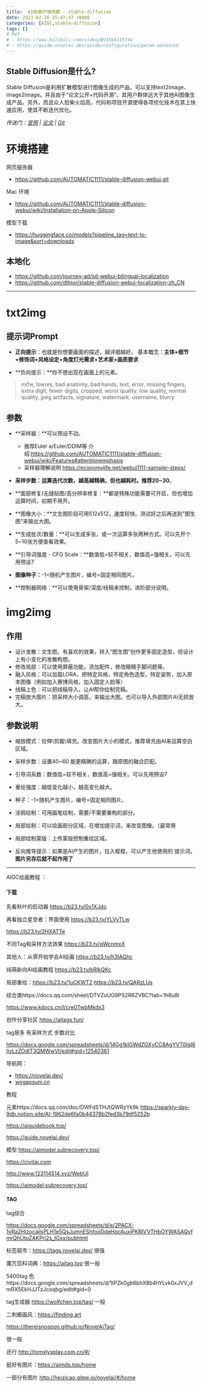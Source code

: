 ```yaml
---
title:  AI绘画环境搭建 - stable-diffusion
date: 2023-02-26 15:47:37 +0800
categories: [AIGC,stable-diffusion]
tags: []
# Ref
# - https://www.bilibili.com/video/BV1Xb411R74o
# - https://guide.novelai.dev/guide/configuration/param-advanced
---
```




## Stable Diffusion是什么?

Stable Diffusion是利用扩散模型进行图像生成的产品，可以支持text2image、image2image。并且由于“论文公开+代码开源”，其用户群体远大于其他AI图像生成产品。另外，而且众人拾柴火焰高，代码和项目开源使得各项优化技术在其上快速应用，使其不断迭代优化。

*传送门：[官网](https://stablediffusionweb.com/) | [论文](https://arxiv.org/abs/2112.10752) | [Git](https://github.com/CompVis/latent-diffusion)*



# 环境搭建


网页服务器

 - https://github.com/AUTOMATIC1111/stable-diffusion-webui.git

Mac 环境
 - https://github.com/AUTOMATIC1111/stable-diffusion-webui/wiki/Installation-on-Apple-Silicon

模型下载
 - https://huggingface.co/models?pipeline_tag=text-to-image&sort=downloads

## 本地化

- https://github.com/journey-ad/sd-webui-bilingual-localization
- https://github.com/dtlnor/stable-diffusion-webui-localization-zh_CN

----

# txt2img

## 提示词Prompt

- **正向提示**：也就是你想要画面的描述，越详细越好。  基本概念：**主体+细节+修饰词+风格设定+角度灯光需求+艺术家+画质要求**

- **负向提示：**你不想出现在画面上的元素。

> nsfw, lowres, bad anatomy, bad hands, text, error, missing fingers, extra digit, fewer digits, cropped, worst quality, low quality, normal quality, jpeg artifacts, signature, watermark, username, blurry

## 参数

- **采样器：**可以预设不动。
  - 推荐Euler a/Euler/DDIM等 介绍:https://github.com/AUTOMATIC1111/stable-diffusion-webui/wiki/Features#attentionemphasis
  - 采样器理解说明 https://economylife.net/webui1111-sampler-steps/
- **采样步数：**运算迭代次数，越高越精确，但也越耗时。推荐**20~30**。

- **面部修复/无缝贴图/高分辨率修复：**都是特殊功能需要可开启，但也增加运算时间，初期不用开。

- **图像大小：**文生图阶段可用512x512，速度较快。测试好之后再送到”图生图“来输出大图。

 - **生成批次/数量：**可以生成多张，或一次运算多张两种方式。可以先开个5~10张方便查看效果。

 - **引导词强度 - CFG Scale：**数值低=较不相关，数值高=强相关。可以先用预设7

 - **图像种子：**-1=随机产生图片，编号=固定相同图片。

 - **控制器网络：**可以使用骨架/深度/线稿来控制，进阶部分说明。



# img2img

## 作用

 - 设计发散：文生图，有喜欢的效果，转入“图生图”创作更多固定造型，但设计上有小变化的发散构想。
 - 修改局部：可以使用屏蔽功能，添加配件，修改眼睛手脚问题等。
 - 融入风格：可以加载LORA，把特定风格，特定角色造型，特定姿势，加入原本图像（例如加入赛博风格，加入固定人脸等）
 - 线稿上色：可以把线稿导入，让AI帮你绘制完稿。
 - 完稿放大图片：把采样大小调高，来输出大图。也可以导入外部图片AI无损放大。

## 参数说明

 - 缩放模式：拉伸\剪裁\填充。改变图片大小的模式，推荐填充由AI来运算空白区域。

 - 采样步数：设置40~60 能更精确的运算，跟原图的融合匹配。

 - 引导词系数：数值低=较不相关，数值高=强相关。可以先用预设7

 - 重绘强度：越低变化越小，越高变化越大。

 - 种子：-1=随机产生图片，编号=固定相同图片。

 - 涂鸦绘制：可用画笔绘制，需要/不需要重构的部分。

 - 局部绘制：可以绘画部分区域，在增加提示词，来改变图像。（最常用

 - 局部绘制蒙版：上传蒙版控制重绘区域。

 - 反向推导提示：如果是AI产生的图片，拉入框框，可以产生他使用的 提示词。**图片另存后就不起作用了**



----



AIGC绘画教程 ：

#### 下载

先看秋叶的启动器 https://b23.tv/0x1XJdo

再看独立星空者：界面使用 https://b23.tv/YLVyTLw

 https://b23.tv/2HXATTe

不同Tag和采样方法效果 https://b23.tv/qWcnmxX

其他人：从零开始学会AI绘画 https://b23.tv/h3IAQhc 

 纯萌新向AI绘画教程 https://b23.tv/kRIkQKc

局部重绘：https://b23.tv/1uCKWT2 https://b23.tv/QARzLUs

综合类https://docs.qq.com/sheet/DTVZoUG9PS2R6ZVBC?tab=1h8u8l

https://www.kdocs.cn/l/cre0TwbMkdx3

创作分享社区 https://aitags.fun/ 

tag居多 有采样方式 步数对比

https://docs.google.com/spreadsheets/d/14Gg1kIGWdZGXyCC8AgYVT0lqI6IivLzZOdIT3QMWwVI/edit#gid=12540361

导航网：

- https://novelai.dev/ 
- [wogaosuni.cn](https://wogaosuni.cn/)



教程

元素https://docs.qq.com/doc/DWFdSTHJtQWRzYk9k https://sparkly-day-9db.notion.site/AI-1962de6fa0b44378b2fed3b79df5252b

https://aiguidebook.top/

https://guide.novelai.dev/

模型 https://aimodel.subrecovery.top/

https://civitai.com

http://www.123114514.xyz/WebUI

https://aimodel.subrecovery.top/

#### TAG

tag综合

https://docs.google.com/spreadsheets/d/e/2PACX-1vRa2HjzocajlsPLH1e5QsJumnEShfooDdeHqcAuxjPKBIVVTHbOYWASAQyfmrQhUtoZAKPri2s_tGxx/pubhtml

标签超市：https://tags.novelai.dev/ 很强

魔咒百科词典：https://aitag.top 很一般

5400tag 色https://docs.google.com/spreadsheets/d/1tPZk0gb6bhX8b4hYLvk0xJVV_dmRX5EkHJJTzJcoqbg/edit#gid=0

tag生成器 https://wolfchen.top/tag/ 一般

二刺螈画风：https://finding.art

https://thereisnospon.github.io/NovelAiTag/ 

很一般

还行 http://tomxlysplay.com.cn/#/

挺好有图片：https://aimds.top/home

一部分有图片 http://heizicao.gitee.io/novelai/#/home
